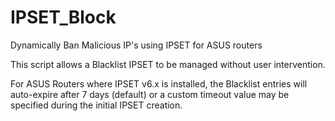 # IPSET_Block
Dynamically Ban Malicious IP's using IPSET for ASUS routers

This script allows a Blacklist IPSET to be managed without user intervention.

For ASUS Routers where IPSET v6.x is installed, the Blacklist entries will auto-expire after 7 days (default) or a custom timeout value may be specified during the initial IPSET creation. 
